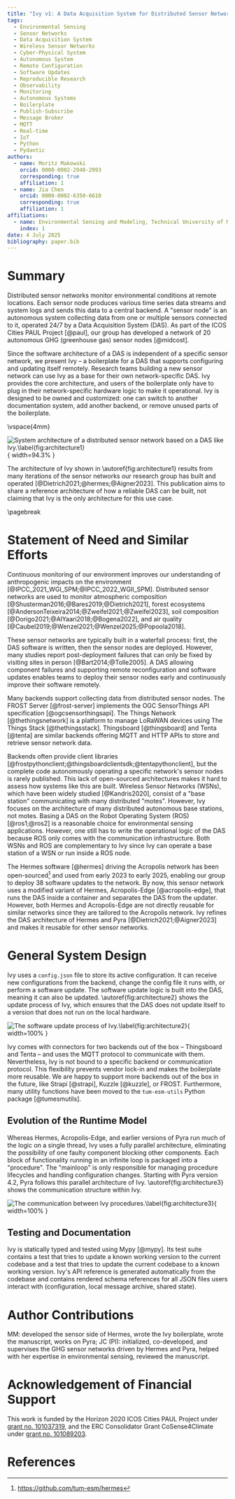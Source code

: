 ```yaml
---
title: "Ivy v1: A Data Acquisition System for Distributed Sensor Networks Supporting Remote Configuration and Software Updates"
tags:
  - Environmental Sensing
  - Sensor Networks
  - Data Acquisition System
  - Wireless Sensor Networks
  - Cyber-Physical System
  - Autonomous System
  - Remote Configuration
  - Software Updates
  - Reproducible Research
  - Observability
  - Monitoring
  - Autonomous Systems
  - Boilerplate
  - Publish-Subscribe
  - Message Broker
  - MQTT
  - Real-time
  - IoT
  - Python
  - Pydantic
authors:
  - name: Moritz Makowski
    orcid: 0000-0002-2948-2993
    corresponding: true
    affiliation: 1
  - name: Jia Chen
    orcid: 0000-0002-6350-6610
    corresponding: true
    affiliation: 1
affiliations:
  - name: Environmental Sensing and Modeling, Technical University of Munich (TUM), Munich, Germany
    index: 1
date: 4 July 2025
bibliography: paper.bib
---
```


# Summary

Distributed sensor networks monitor environmental conditions at remote locations. Each sensor node produces various time series data streams and system logs and sends this data to a central backend. A "sensor node" is an autonomous system collecting data from one or multiple sensors connected to it, operated 24/7 by a Data Acquisition System (DAS). As part of the ICOS Cities PAUL Project [@paul], our group has developed a network of 20 autonomous GHG (greenhouse gas) sensor nodes [@midcost].

Since the software architecture of a DAS is independent of a specific sensor network, we present Ivy – a boilerplate for a DAS that supports configuring and updating itself remotely. Research teams building a new sensor network can use Ivy as a base for their own network-specific DAS. Ivy provides the core architecture, and users of the boilerplate only have to plug in their network-specific hardware logic to make it operational. Ivy is designed to be owned and customized: one can switch to another documentation system, add another backend, or remove unused parts of the boilerplate.

\vspace{4mm}

![System architecture of a distributed sensor network based on a DAS like Ivy.\label{fig:architecture1}](figures/ivy-architecture-fig-1.png){ width=94.3% }

The architecture of Ivy shown in \autoref{fig:architecture1} results from many iterations of the sensor networks our research group has built and operated [@Dietrich2021;@hermes;@Aigner2023]. This publication aims to share a reference architecture of how a reliable DAS can be built, not claiming that Ivy is the only architecture for this use case.

\pagebreak

# Statement of Need and Similar Efforts

Continuous monitoring of our environment improves our understanding of anthropogenic impacts on the environment [@IPCC_2021_WGI_SPM;@IPCC_2022_WGII_SPM]. Distributed sensor networks are used to monitor atmospheric composition [@Shusterman2016;@Bares2019;@Dietrich2021], forest ecosystems [@AndersonTeixeira2014;@Zweifel2021;@Zweifel2023], soil composition [@Dorigo2021;@AlYaari2018;@Bogena2022], and air quality [@Caubel2019;@Wenzel2021;@Wenzel2025;@Popoola2018].

These sensor networks are typically built in a waterfall process: first, the DAS software is written, then the sensor nodes are deployed. However, many studies report post-deployment failures that can only be fixed by visiting sites in person [@Bart2014;@Tolle2005]. A DAS allowing component failures and supporting remote reconfiguration and software updates enables teams to deploy their sensor nodes early and continuously improve their software remotely.

Many backends support collecting data from distributed sensor nodes. The FROST Server [@frost-server] implements the OGC SensorThings API specification [@ogcsensorthingsapi]. The Things Network [@thethingsnetwork] is a platform to manage LoRaWAN devices using The Things Stack [@thethingsstack]. Thingsboard [@thingsboard] and Tenta [@tenta] are similar backends offering MQTT and HTTP APIs to store and retrieve sensor network data.

Backends often provide client libraries [@frostpythonclient;@thingsboardclientsdk;@tentapythonclient], but the complete code autonomously operating a specific network's sensor nodes is rarely published. This lack of open-sourced architectures makes it hard to assess how systems like this are built. Wireless Sensor Networks (WSNs), which have been widely studied [@Kandris2020], consist of a "base station" communicating with many distributed "motes". However, Ivy focuses on the architecture of many distributed autonomous base stations, not motes. Basing a DAS on the Robot Operating System (ROS) [@ros1;@ros2] is a reasonable choice for environmental sensing applications. However, one still has to write the operational logic of the DAS because ROS only comes with the communication infrastructure. Both WSNs and ROS are complementary to Ivy since Ivy can operate a base station of a WSN or run inside a ROS node.

The Hermes software [@hermes] driving the Acropolis network has been open-sourced[^1] and used from early 2023 to early 2025, enabling our group to deploy 38 software updates to the network. By now, this sensor network uses a modified variant of Hermes, Acropolis-Edge [@acropolis-edge], that runs the DAS inside a container and separates the DAS from the updater. However, both Hermes and Acropolis-Edge are not directly reusable for similar networks since they are tailored to the Acropolis network. Ivy refines the DAS architecture of Hermes and Pyra [@Dietrich2021;@Aigner2023] and makes it reusable for other sensor networks.

[^1]: https://github.com/tum-esm/hermes

# General System Design

Ivy uses a `config.json` file to store its active configuration. It can receive new configurations from the backend, change the config file it runs with, or perform a software update. The software update logic is built into the DAS, meaning it can also be updated. \autoref{fig:architecture2} shows the update process of Ivy, which ensures that the DAS does not update itself to a version that does not run on the local hardware.

![The software update process of Ivy.\label{fig:architecture2}](figures/ivy-architecture-fig-2.png){ width=100% }

Ivy comes with connectors for two backends out of the box – Thingsboard and Tenta – and uses the MQTT protocol to communicate with them. Nevertheless, Ivy is not bound to a specific backend or communication protocol. This flexibility prevents vendor lock-in and makes the boilerplate more reusable. We are happy to support more backends out of the box in the future, like Strapi [@strapi], Kuzzle [@kuzzle], or FROST. Furthermore, many utility functions have been moved to the `tum-esm-utils` Python package [@tumesmutils].

## Evolution of the Runtime Model

Whereas Hermes, Acropolis-Edge, and earlier versions of Pyra run much of the logic on a single thread, Ivy uses a fully parallel architecture, eliminating the possibility of one faulty component blocking other components. Each block of functionality running in an infinite loop is packaged into a "procedure". The "mainloop" is only responsible for managing procedure lifecycles and handling configuration changes. Starting with Pyra version 4.2, Pyra follows this parallel architecture of Ivy. \autoref{fig:architecture3} shows the communication structure within Ivy.

![The communication between Ivy procedures.\label{fig:architecture3}](figures/ivy-architecture-fig-3.png){ width=100% }

## Testing and Documentation

Ivy is statically typed and tested using Mypy [@mypy]. Its test suite contains a test that tries to update a known working version to the current codebase and a test that tries to update the current codebase to a known working version. Ivy's API reference is generated automatically from the codebase and contains rendered schema references for all JSON files users interact with (configuration, local message archive, shared state).

# Author Contributions

MM: developed the sensor side of Hermes, wrote the Ivy boilerplate, wrote the manuscript, works on Pyra; JC (PI): initialized, co-developed, and supervises the GHG sensor networks driven by Hermes and Pyra, helped with her expertise in environmental sensing, reviewed the manuscript.

# Acknowledgement of Financial Support

This work is funded by the Horizon 2020 ICOS Cities PAUL Project under [grant no. 101037319](https://cordis.europa.eu/project/id/101037319), and the ERC Consolidator Grant CoSense4Climate under [grant no. 101089203](https://cordis.europa.eu/project/id/101089203).

# References
